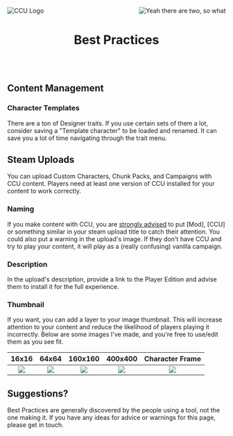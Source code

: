 ﻿<p align="left">
<img src="../Images/CCU_160x160.png" alt="CCU Logo" align="left">
<img src="../Images/CCU_160x160.png" alt="Yeah there are two, so what" align="right">
</p>

<h1 align="center">
<br>
Best Practices
</h1>
<br><br>

##			Content Management

###				Character Templates
There are a ton of Designer traits. If you use certain sets of them a lot, consider saving a "Template character" to be loaded and renamed. It can save you a lot of time navigating through the trait menu.

##			Steam Uploads
You can upload Custom Characters, Chunk Packs, and Campaigns with CCU content. Players need at least one version of CCU installed for your content to work correctly. 

###				Naming
If you make content with CCU, you are <u>strongly advised</u> to put [Mod], [CCU] or something similar in your steam upload title to catch their attention. You could also put a warning in the upload's image. If they don't have CCU and try to play your content, it will play as a (really confusing) vanilla campaign.

###				Description
In the upload's description, provide a link to the Player Edition and advise them to install it for the full experience.

###				Thumbnail
If you want, you can add a layer to your image thumbnail. This will increase attention to your content and reduce the likelihood of players playing it incorrectly. Below are some images I've made, and you're free to use/edit them as you see fit.

|16x16  |64x64  |160x160  |400x400  |Character Frame  |
|:-----:|:-----:|:-------:|:-------:|:---------------:|
|<img src="../Images/CCU_16x16.png">|<img src="../Images/CCU_64x64.png">|<img src="../Images/CCU_160x160.png">|<img src="../Images/CCU_Blue.png">|<img src="../Images/CharacterFrame.png">

##			Suggestions?
Best Practices are generally discovered by the people using a tool, not the one making it. If you have any ideas for advice or warnings for this page, please get in touch.